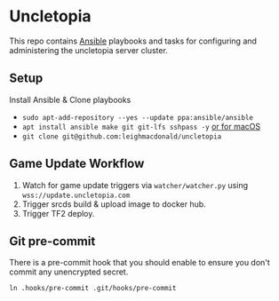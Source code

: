 # Uncletopia

This repo contains [Ansible](https://docs.ansible.com) playbooks and tasks for
configuring and administering the uncletopia server cluster.

## Setup

Install Ansible & Clone playbooks

- `sudo apt-add-repository --yes --update ppa:ansible/ansible`
- `apt install ansible make git git-lfs sshpass -y` [or for macOS](https://docs.ansible.com/ansible/latest/installation_guide/intro_installation.html#installing-ansible-on-macos)
- `git clone git@github.com:leighmacdonald/uncletopia`

## Game Update Workflow

1. Watch for game update triggers via `watcher/watcher.py` using `wss://update.uncletopia.com`
2. Trigger srcds build & upload image to docker hub.
3. Trigger TF2 deploy.

## Git pre-commit

There is a pre-commit hook that you should enable to ensure you don't commit any unencrypted secret.

    ln .hooks/pre-commit .git/hooks/pre-commit
